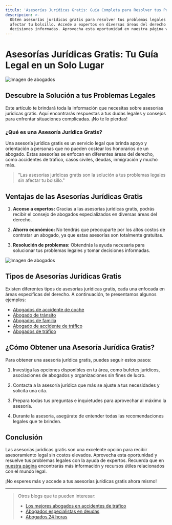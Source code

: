 ```yaml
---
titulo: 'Asesorías Jurídicas Gratis: Guía Completa para Resolver tus Problemas Legales'
descripcion: >-
  Obtén asesorías jurídicas gratis para resolver tus problemas legales sin
  afectar tu bolsillo. Accede a expertos en diversas áreas del derecho y toma
  decisiones informadas. Aprovecha esta oportunidad en nuestra página web.
---
```


# Asesorías Jurídicas Gratis: Tu Guía Legal en un Solo Lugar

![Imagen de abogados](./img/asesorias-juridicas-gratis-1.webp)

## Descubre la Solución a tus Problemas Legales

Este artículo te brindará toda la información que necesitas sobre asesorías jurídicas gratis. Aquí encontrarás respuestas a tus dudas legales y consejos para enfrentar situaciones complicadas. ¡No te lo pierdas!

### ¿Qué es una Asesoría Jurídica Gratis?

Una asesoría jurídica gratis es un servicio legal que brinda apoyo y orientación a personas que no pueden costear los honorarios de un abogado. Estas asesorías se enfocan en diferentes áreas del derecho, como accidentes de tráfico, casos civiles, deudas, inmigración y mucho más.

> "Las asesorías jurídicas gratis son la solución a tus problemas legales sin afectar tu bolsillo."

## Ventajas de las Asesorías Jurídicas Gratis

1. **Acceso a expertos:** Gracias a las asesorías jurídicas gratis, podrás recibir el consejo de abogados especializados en diversas áreas del derecho.

2. **Ahorro económico:** No tendrás que preocuparte por los altos costos de contratar un abogado, ya que estas asesorías son totalmente gratuitas.

3. **Resolución de problemas:** Obtendrás la ayuda necesaria para solucionar tus problemas legales y tomar decisiones informadas.

![Imagen de abogados](./img/asesorias-juridicas-gratis-2.webp)

## Tipos de Asesorías Jurídicas Gratis

Existen diferentes tipos de asesorías jurídicas gratis, cada una enfocada en áreas específicas del derecho. A continuación, te presentamos algunos ejemplos:

- [Abogados de accidente de coche](abogados-accidente-coche)
- [Abogado de tránsito](abogado-de-transito)
- [Abogados de familia](buenos-abogados-de-familia)
- [Abogado de accidente de tráfico](abogado-accidente-trafico)
- [Abogados de tráfico](abogados-de-trafico)

## ¿Cómo Obtener una Asesoría Jurídica Gratis?

Para obtener una asesoría jurídica gratis, puedes seguir estos pasos:

1. Investiga las opciones disponibles en tu área, como bufetes jurídicos, asociaciones de abogados y organizaciones sin fines de lucro.

2. Contacta a la asesoría jurídica que más se ajuste a tus necesidades y solicita una cita.

3. Prepara todas tus preguntas e inquietudes para aprovechar al máximo la asesoría.

4. Durante la asesoría, asegúrate de entender todas las recomendaciones legales que te brinden.

## Conclusión

Las asesorías jurídicas gratis son una excelente opción para recibir asesoramiento legal sin costos elevados. Aprovecha esta oportunidad y resuelve tus problemas legales con la ayuda de expertos. Recuerda que en [nuestra página](https://www.asesorias-juridicas-gratis.com) encontrarás más información y recursos útiles relacionados con el mundo legal.

¡No esperes más y accede a tus asesorías jurídicas gratis ahora mismo!

---

> Otros blogs que te pueden interesar:
>
> - [Los mejores abogados en accidentes de tráfico](los-mejores-abogados-en-accidentes-de-trafico)
> - [Abogados especialistas en deudas](abogados-especialistas-en-deudas)
> - [Abogados 24 horas](abogados-24-horas)

